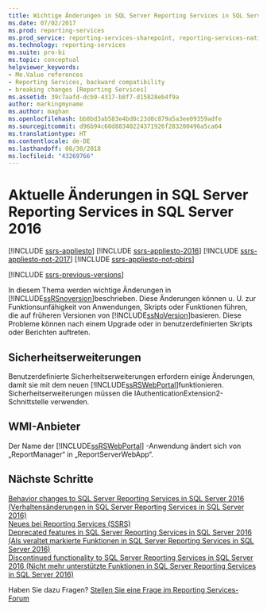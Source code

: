 ```yaml
---
title: Wichtige Änderungen in SQL Server Reporting Services in SQL Server 2016 | Microsoft-Dokumentation
ms.date: 07/02/2017
ms.prod: reporting-services
ms.prod_service: reporting-services-sharepoint, reporting-services-native
ms.technology: reporting-services
ms.suite: pro-bi
ms.topic: conceptual
helpviewer_keywords:
- Me.Value references
- Reporting Services, backward compatibility
- breaking changes [Reporting Services]
ms.assetid: 39c7aafd-dcb9-4317-b8f7-d15828eb4f9a
author: markingmyname
ms.author: maghan
ms.openlocfilehash: bb8bd3ab583e4bd0c23d0c879a5a3ee09359adfe
ms.sourcegitcommit: d96b94c60d88340224371926f283200496a5ca64
ms.translationtype: HT
ms.contentlocale: de-DE
ms.lasthandoff: 08/30/2018
ms.locfileid: "43269766"
---
```

# <a name="breaking-changes-in-sql-server-reporting-services-in-sql-server-2016"></a>Aktuelle Änderungen in SQL Server Reporting Services in SQL Server 2016

[!INCLUDE [ssrs-appliesto](../includes/ssrs-appliesto.md)] [!INCLUDE [ssrs-appliesto-2016](../includes/ssrs-appliesto-2016.md)] [!INCLUDE [ssrs-appliesto-not-2017](../includes/ssrs-appliesto-not-2017.md)] [!INCLUDE [ssrs-appliesto-not-pbirs](../includes/ssrs-appliesto-not-pbirs.md)]

[!INCLUDE [ssrs-previous-versions](../includes/ssrs-previous-versions.md)]

In diesem Thema werden wichtige Änderungen in [!INCLUDE[ssRSnoversion](../includes/ssrsnoversion-md.md)]beschrieben. Diese Änderungen können u. U. zur Funktionsunfähigkeit von Anwendungen, Skripts oder Funktionen führen, die auf früheren Versionen von [!INCLUDE[ssNoVersion](../includes/ssnoversion-md.md)]basieren. Diese Probleme können nach einem Upgrade oder in benutzerdefinierten Skripts oder Berichten auftreten.

## <a name="security-extensions"></a>Sicherheitserweiterungen

Benutzerdefinierte Sicherheitserweiterungen erfordern einige Änderungen, damit sie mit dem neuen [!INCLUDE[ssRSWebPortal](../includes/ssrswebportal.md)]funktionieren. Sicherheitserweiterungen müssen die IAuthenticationExtension2-Schnittstelle verwenden.

## <a name="wmi-provider"></a>WMI-Anbieter

Der Name der [!INCLUDE[ssRSWebPortal](../includes/ssrswebportal.md)] -Anwendung ändert sich von „ReportManager“ in „ReportServerWebApp“.

## <a name="next-steps"></a>Nächste Schritte

[Behavior changes to SQL Server Reporting Services in SQL Server 2016 (Verhaltensänderungen in SQL Server Reporting Services in SQL Server 2016)](../reporting-services/behavior-changes-to-sql-server-reporting-services-in-sql-server-2016.md)  
[Neues bei Reporting Services (SSRS)](../reporting-services/what-s-new-in-sql-server-reporting-services-ssrs.md)   
[Deprecated features in SQL Server Reporting Services in SQL Server 2016 (Als veraltet markierte Funktionen in SQL Server Reporting Services in SQL Server 2016)](../reporting-services/deprecated-features-in-sql-server-reporting-services-ssrs.md)    
[Discontinued functionality to SQL Server Reporting Services in SQL Server 2016 (Nicht mehr unterstützte Funktionen in SQL Server Reporting Services in SQL Server 2016)](../reporting-services/discontinued-functionality-to-sql-server-reporting-services-in-sql-server.md)  

Haben Sie dazu Fragen? [Stellen Sie eine Frage im Reporting Services-Forum](http://go.microsoft.com/fwlink/?LinkId=620231)
